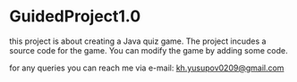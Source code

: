 # GuidedProject1.0
this project is about creating a Java quiz game.
The project incudes a source code for the game. You can modify the game by adding some code.

for any queries you can reach me via e-mail: kh.yusupov0209@gmail.com
